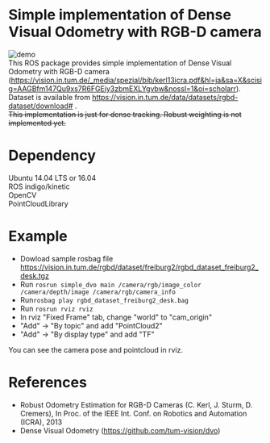 # Simple implementation of Dense Visual Odometry with RGB-D camera
![demo](https://user-images.githubusercontent.com/15071493/45149269-1c58e000-b204-11e8-93a9-29b227416191.gif)  
This ROS package provides simple implementation of Dense Visual Odometry with RGB-D camera (https://vision.in.tum.de/_media/spezial/bib/kerl13icra.pdf&hl=ja&sa=X&scisig=AAGBfm147Qu9xs7R6FGEiy3zbmEXLYgvbw&nossl=1&oi=scholarr).  
Dataset is available from https://vision.in.tum.de/data/datasets/rgbd-dataset/download# .  
~~This implementation is just for dense tracking. Robust weighting is not implemented yet.~~

# Dependency
Ubuntu 14.04 LTS or 16.04  
ROS indigo/kinetic  
OpenCV  
PointCloudLibrary  

# Example
* Dowload sample rosbag file https://vision.in.tum.de/rgbd/dataset/freiburg2/rgbd_dataset_freiburg2_desk.tgz  
* Run ```rosrun simple_dvo main /camera/rgb/image_color /camera/depth/image /camera/rgb/camera_info```  
* Run```rosbag play rgbd_dataset_freiburg2_desk.bag```  
* Run ```rosrun rviz rviz```  
* In rviz "Fixed Frame" tab, change "world" to "cam_origin"  
* "Add" -> "By topic" and add "PointCloud2"  
* "Add" -> "By display type" and add "TF"  
  
You can see the camera pose and pointcloud in rviz.  

# References
- Robust Odometry Estimation for RGB-D Cameras (C. Kerl, J. Sturm, D. Cremers), In Proc. of the IEEE Int. Conf. on Robotics and Automation (ICRA), 2013  
- Dense Visual Odometry (https://github.com/tum-vision/dvo)  

